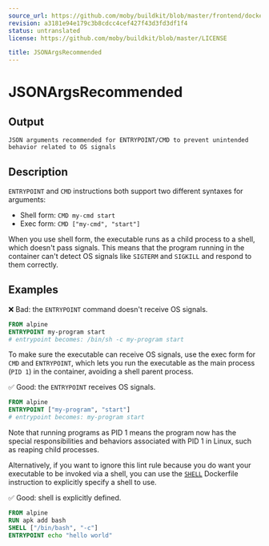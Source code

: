 ```yaml
---
source_url: https://github.com/moby/buildkit/blob/master/frontend/dockerfile/linter/docs/JSONArgsRecommended.md
revision: a3181e94e179c3b8cdcc4cef427f43d3fd3df1f4
status: untranslated
license: https://github.com/moby/buildkit/blob/master/LICENSE

title: JSONArgsRecommended
---
```


# JSONArgsRecommended

## Output

```text
JSON arguments recommended for ENTRYPOINT/CMD to prevent unintended behavior related to OS signals
```

## Description

`ENTRYPOINT` and `CMD` instructions both support two different syntaxes for
arguments:

- Shell form: `CMD my-cmd start`
- Exec form: `CMD ["my-cmd", "start"]`

When you use shell form, the executable runs as a child process to a shell,
which doesn't pass signals. This means that the program running in the
container can't detect OS signals like `SIGTERM` and `SIGKILL` and respond to
them correctly.

## Examples

❌ Bad: the `ENTRYPOINT` command doesn't receive OS signals.

```dockerfile
FROM alpine
ENTRYPOINT my-program start
# entrypoint becomes: /bin/sh -c my-program start
```

To make sure the executable can receive OS signals, use the exec form for `CMD`
and `ENTRYPOINT`, which lets you run the executable as the main process (`PID
1`) in the container, avoiding a shell parent process.

✅ Good: the `ENTRYPOINT` receives OS signals.

```dockerfile
FROM alpine
ENTRYPOINT ["my-program", "start"]
# entrypoint becomes: my-program start
```

Note that running programs as PID 1 means the program now has the special
responsibilities and behaviors associated with PID 1 in Linux, such as reaping
child processes.

Alternatively, if you want to ignore this lint rule because you do want your
executable to be invoked via a shell, you can use the
[`SHELL`](../dockerfile.md#shell) Dockerfile
instruction to explicitly specify a shell to use.

✅ Good: shell is explicitly defined.

```dockerfile
FROM alpine
RUN apk add bash
SHELL ["/bin/bash", "-c"]
ENTRYPOINT echo "hello world"
```
